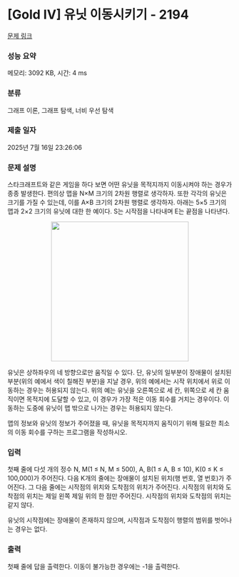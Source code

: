 # [Gold IV] 유닛 이동시키기 - 2194 

[문제 링크](https://www.acmicpc.net/problem/2194) 

### 성능 요약

메모리: 3092 KB, 시간: 4 ms

### 분류

그래프 이론, 그래프 탐색, 너비 우선 탐색

### 제출 일자

2025년 7월 16일 23:26:06

### 문제 설명

<p>스타크래프트와 같은 게임을 하다 보면 어떤 유닛을 목적지까지 이동시켜야 하는 경우가 종종 발생한다. 편의상 맵을 N×M 크기의 2차원 행렬로 생각하자. 또한 각각의 유닛은 크기를 가질 수 있는데, 이를 A×B 크기의 2차원 행렬로 생각하자. 아래는 5×5 크기의 맵과 2×2 크기의 유닛에 대한 한 예이다. S는 시작점을 나타내며 E는 끝점을 나타낸다.</p>

<p style="text-align: center;"><img alt="" src="" style="width: 308px; height: 313px;"></p>

<p>유닛은 상하좌우의 네 방향으로만 움직일 수 있다. 단, 유닛의 일부분이 장애물이 설치된 부분(위의 예에서 색이 칠해진 부분)을 지날 경우, 위의 예에서는 시작 위치에서 위로 이동하는 경우는 허용되지 않는다. 위의 예는 유닛을 오른쪽으로 세 칸, 위쪽으로 세 칸 움직이면 목적지에 도달할 수 있고, 이 경우가 가장 적은 이동 회수를 거치는 경우이다. 이동하는 도중에 유닛이 맵 밖으로 나가는 경우는 허용되지 않는다.</p>

<p>맵의 정보와 유닛의 정보가 주어졌을 때, 유닛을 목적지까지 움직이기 위해 필요한 최소의 이동 회수를 구하는 프로그램을 작성하시오.</p>

### 입력 

 <p>첫째 줄에 다섯 개의 정수 N, M(1 ≤ N, M ≤ 500), A, B(1 ≤ A, B ≤ 10), K(0 ≤ K ≤ 100,000)가 주어진다. 다음 K개의 줄에는 장애물이 설치된 위치(행 번호, 열 번호)가 주어진다. 그 다음 줄에는 시작점의 위치와 도착점의 위치가 주어진다. 시작점의 위치와 도착점의 위치는 제일 왼쪽 제일 위의 한 점만 주어진다. 시작점의 위치와 도착점의 위치는 같지 않다.</p>

<p>유닛의 시작점에는 장애물이 존재하지 않으며, 시작점과 도착점이 행렬의 범위를 벗어나는 경우는 없다.</p>

### 출력 

 <p>첫째 줄에 답을 출력한다. 이동이 불가능한 경우에는 -1을 출력한다.</p>

